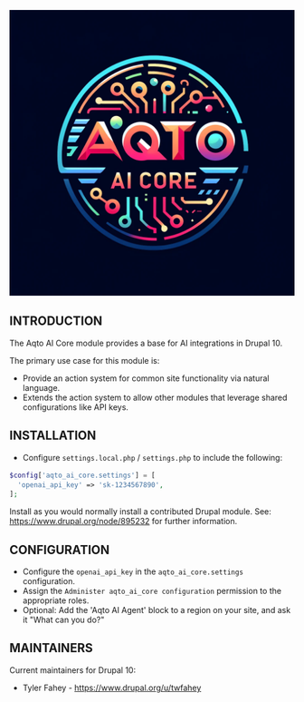![Aqto AI Core](logo.webp)

## INTRODUCTION

The Aqto AI Core module provides a base for AI integrations in Drupal 10.

The primary use case for this module is:

- Provide an action system for common site functionality via natural language.
- Extends the action system to allow other modules that leverage shared configurations like API keys.


## INSTALLATION

- Configure `settings.local.php` / `settings.php` to include the following:

```php
$config['aqto_ai_core.settings'] = [
  'openai_api_key' => 'sk-1234567890',
];
```

Install as you would normally install a contributed Drupal module.
See: https://www.drupal.org/node/895232 for further information.

## CONFIGURATION
- Configure the `openai_api_key` in the `aqto_ai_core.settings` configuration.
- Assign the `Administer aqto_ai_core configuration` permission to the appropriate roles.
- Optional: Add the 'Aqto AI Agent' block to a region on your site, and ask it "What can you do?"

## MAINTAINERS

Current maintainers for Drupal 10:

- Tyler Fahey - https://www.drupal.org/u/twfahey

